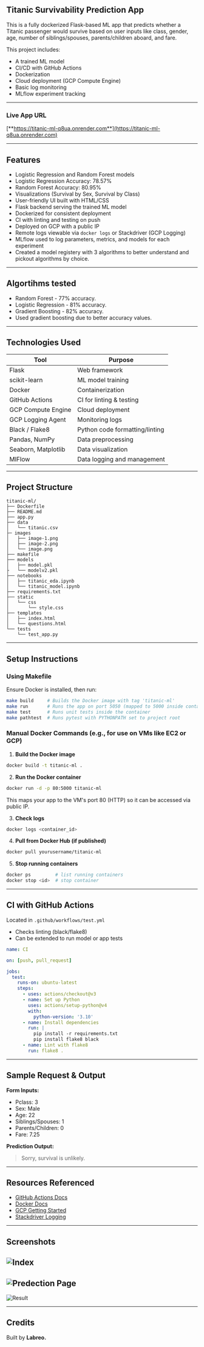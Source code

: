 ## Titanic Survivability Prediction App

This is a fully dockerized Flask-based ML app that predicts whether a Titanic passenger would survive based on user inputs like class, gender, age, number of siblings/spouses, parents/children aboard, and fare.

This project includes:

- A trained ML model
- CI/CD with GitHub Actions
- Dockerization
- Cloud deployment (GCP Compute Engine)
- Basic log monitoring
- MLflow experiment tracking

---

### Live App URL

[**https://titanic-ml-q8ua.onrender.com**](https://titanic-ml-q8ua.onrender.com)

---

## Features

- Logistic Regression and Random Forest models
- Logistic Regression Accuracy: 78.57%
- Random Forest Accuracy: 80.95%
- Visualizations (Survival by Sex, Survival by Class)
- User-friendly UI built with HTML/CSS
- Flask backend serving the trained ML model
- Dockerized for consistent deployment
- CI with linting and testing on push
- Deployed on GCP with a public IP
- Remote logs viewable via `docker logs` or Stackdriver (GCP Logging)
- MLflow used to log parameters, metrics, and models for each experiment
- Created a model registery with 3 algorithms to better understand and pickout algorithms by choice.

---
## Algortihms tested

- Random Forest - 77% accuracy.
- Logistic Regression - 81% accuracy.
- Gradient Boosting - 82% accuracy.
- Used gradient boosting due to better accuracy values.
---

## Technologies Used

| Tool                | Purpose                        |
| ------------------- | ------------------------------ |
| Flask               | Web framework                  |
| scikit-learn        | ML model training              |
| Docker              | Containerization               |
| GitHub Actions      | CI for linting & testing       |
| GCP Compute Engine  | Cloud deployment               |
| GCP Logging Agent   | Monitoring logs                |
| Black / Flake8      | Python code formatting/linting |
| Pandas, NumPy       | Data preprocessing             |
| Seaborn, Matplotlib | Data visualization             |
| MlFlow              | Data logging and management    |

---

## Project Structure

```
titanic-ml/
├── Dockerfile
├── README.md
├── app.py
├── data
│   └── titanic.csv
├─ images
│   ├── image-1.png
│   ├── image-2.png
│   └── image.png
├── makefile
├── models
│   ├── model.pkl
├   └── modelv2.pkl
├── notebooks
│   ├── titanic_eda.ipynb
│   └── titanic_model.ipynb
├── requirements.txt
├── static
│   └── css
│       └── style.css
├── templates
│   ├── index.html
│   └── questions.html
└── tests
    └── test_app.py
```

---

## Setup Instructions

### Using Makefile

Ensure Docker is installed, then run:

```bash
make build     # Builds the Docker image with tag 'titanic-ml'
make run       # Runs the app on port 5050 (mapped to 5000 inside container)
make test      # Runs unit tests inside the container
make pathtest  # Runs pytest with PYTHONPATH set to project root
```

### Manual Docker Commands (e.g., for use on VMs like EC2 or GCP)

1. **Build the Docker image**

```bash
docker build -t titanic-ml .
```

2. **Run the Docker container**

```bash
docker run -d -p 80:5000 titanic-ml
```

This maps your app to the VM's port 80 (HTTP) so it can be accessed via public IP.

3. **Check logs**

```bash
docker logs <container_id>
```

4. **Pull from Docker Hub (if published)**

```bash
docker pull yourusername/titanic-ml
```

5. **Stop running containers**

```bash
docker ps         # list running containers
docker stop <id>  # stop container
```

---

## CI with GitHub Actions

Located in `.github/workflows/test.yml`

- Checks linting (black/flake8)
- Can be extended to run model or app tests

```yaml
name: CI

on: [push, pull_request]

jobs:
  test:
    runs-on: ubuntu-latest
    steps:
      - uses: actions/checkout@v3
      - name: Set up Python
        uses: actions/setup-python@v4
        with:
          python-version: '3.10'
      - name: Install dependencies
        run: |
          pip install -r requirements.txt
          pip install flake8 black
      - name: Lint with flake8
        run: flake8 .
```

---

## Sample Request & Output

**Form Inputs:**

- Pclass: 3
- Sex: Male
- Age: 22
- Siblings/Spouses: 1
- Parents/Children: 0
- Fare: 7.25

**Prediction Output:**

> Sorry, survival is unlikely.

---

## Resources Referenced

- [GitHub Actions Docs](https://docs.github.com/en/actions)
- [Docker Docs](https://docs.docker.com/)
- [GCP Getting Started](https://cloud.google.com/docs/tutorials?doctype=quickstart)
- [Stackdriver Logging](https://cloud.google.com/logging)

---

## Screenshots

![Index](images/image.png)
---
![Predection Page](images/image-1.png)
---
![Result](images/image-2.png)

---

## Credits

Built by **Labreo.**

